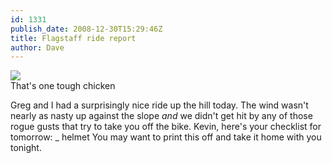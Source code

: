 ```yaml
---
id: 1331
publish_date: 2008-12-30T15:29:46Z
title: Flagstaff ride report
author: Dave
---
```

![](http://www.flagstafffrenzy.org/wp-content/uploads/2008/12/vane3.jpg)  
That's one tough chicken

Greg and I had a surprisingly nice ride up the hill today. The wind wasn't nearly as nasty up against the slope _and_ we didn't get hit by any of those rogue gusts that try to take you off the bike. Kevin, here's your checklist for tomorrow: \_ helmet You may want to print this off and take it home with you tonight.